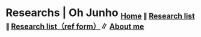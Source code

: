 <div class="page-header">
	<h1>Researchs | Oh Junho
		<small>
			<sub><a href="//pinedance.github.io">Home</a> ∥ </sub>
			<sub><a href="{{ site.baseurl }}/list">Research list</a> ∥ </sub>
			<sub><a href="{{ site.baseurl }}/list-raw">Research list（ref form）</a>∥ </sub>
			<sub><a href="{{ site.baseurl }}/about">
			About me</a></sub>
		</small>
	</h1>
</div>
